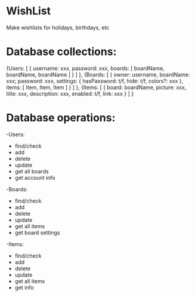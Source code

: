 # WishList
Make wishlists for holidays, birthdays, etc

# Database collections:
{Users: [
    {
        username: xxx,
        password: xxx,
        boards: [
            boardName, boardName, boardName
        ]
    }
    ]
},
{Boards: [
    {
        owner: username,
        boardName: xxx;
        password: xxx,
        settings: {
            hasPassword: t/f,
            hide: t/f,
            colors?: xxx
        },
        items: [
            Item, Item, Item
        ]
    }
    ]
},
{Items: 
    [
        {
            board: boardName,
            picture: xxx,
            title: xxx,
            description: xxx,
            enabled: t/f,
            link: xxx
        }
    ]
}

# Database operations:
-Users:
- find/check
- add
- delete
- update
- get all boards
- get account info

-Boards:
- find/check
- add
- delete
- update
- get all items
- get board settings

-Items:
- find/check
- add
- delete
- update
- get all items
- get info